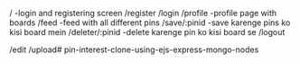 / -login and registering screen
/register
/login
/profile -profile page with boards
/feed -feed with all different pins
/save/:pinid -save karenge pins ko kisi board mein
/deleter/:pinid -delete karenge pin ko kisi board se
/logout

/edit
/upload# pin-interest-clone-using-ejs-express-mongo-nodes
